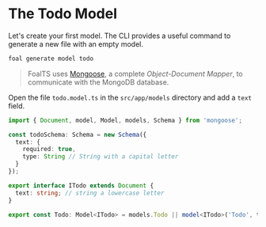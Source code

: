 # The Todo Model

Let's create your first model. The CLI provides a useful command to generate a new file with an empty model.

```bash
foal generate model todo
```

> FoalTS uses [Mongoose](http://mongoosejs.com), a complete *Object-Document Mapper*, to communicate with the MongoDB database.

Open the file `todo.model.ts` in the `src/app/models` directory and add a `text` field.

```typescript
import { Document, model, Model, models, Schema } from 'mongoose';

const todoSchema: Schema = new Schema({
  text: {
    required: true,
    type: String // String with a capital letter
  }
});

export interface ITodo extends Document {
  text: string; // string a lowercase letter
}

export const Todo: Model<ITodo> = models.Todo || model<ITodo>('Todo', todoSchema);

```
